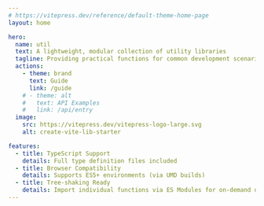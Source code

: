 ```yaml
---
# https://vitepress.dev/reference/default-theme-home-page
layout: home

hero:
  name: util
  text: A lightweight, modular collection of utility libraries
  tagline: Providing practical functions for common development scenarios, with TypeScript support.
  actions:
    - theme: brand
      text: Guide
      link: /guide
    # - theme: alt
    #   text: API Examples
    #   link: /api/entry
  image:
    src: https://vitepress.dev/vitepress-logo-large.svg
    alt: create-vite-lib-starter

features:
  - title: TypeScript Support
    details: Full type definition files included
  - title: Browser Compatibility
    details: Supports ES5+ environments (via UMD builds)
  - title: Tree-shaking Ready
    details: Import individual functions via ES Modules for on-demand usage
---
```


